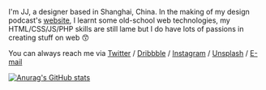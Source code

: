 I'm JJ, a designer based in Shanghai, China. In the making of my design podcast's [website](https://anyway.fm), I learnt some old-school web technologies, my HTML/CSS/JS/PHP skills are still lame but I do have lots of passions in creating stuff on web 😙

You can always reach me via [Twitter](https://twitter.com/JJYing) / [Dribbble](https://dribbble.com/JJYing) / [Instagram](https://instagram.com/jjying) / [Unsplash](https://unsplash.com/@jjying) / [E-mail](mailto:jjying@hey.com)

[![Anurag's GitHub stats](https://github-readme-stats.vercel.app/api?username=jjying)](https://github.com/anuraghazra/github-readme-stats)
